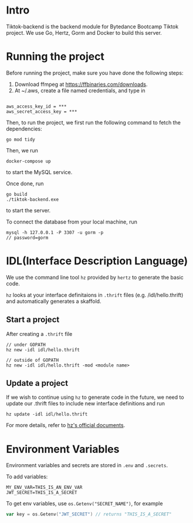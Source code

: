 # Intro

Tiktok-backend is the backend module for Bytedance Bootcamp Tiktok project. We use Go, Hertz, Gorm and Docker to build this server.

# Running the project

Before running the project, make sure you have done the following steps:

1. Download ffmpeg at https://ffbinaries.com/downloads.
2. At ~/.aws, create a file named credentials, and type in

<code>
aws_access_key_id = ***
aws_secret_access_key = ***
</code>

Then, to run the project, we first run the following command to fetch the dependencies:

```console
go mod tidy
```

Then, we run

```console
docker-compose up
```

to start the MySQL service.

Once done, run

```console
go build
./tiktok-backend.exe
```

to start the server.

To connect the database from your local machine, run

```console
mysql -h 127.0.0.1 -P 3307 -u gorm -p
// password=gorm
```

# IDL(Interface Description Language)

We use the command line tool `hz` provided by `hertz` to generate the basic code.

`hz` looks at your interface definitaions in `.thrift` files (e.g. /idl/hello.thrift) and automatically generates a skaffold.

## Start a project

After creating a `.thrift` file

```console
// under GOPATH
hz new -idl idl/hello.thrift

// outside of GOPATH
hz new -idl idl/hello.thrift -mod <module name>
```

## Update a project

If we wish to continue using `hz` to generate code in the future, we need to update our .thrift files to include new interface definitions and run

```console
hz update -idl idl/hello.thrift
```

For more details, refer to [hz's official documents](https://www.cloudwego.io/zh/docs/hertz/tutorials/toolkit/toolkit/).

# Environment Variables

Environment variables and secrets are stored in `.env` and `.secrets`.

To add variables:

```
MY_ENV_VAR=THIS_IS_AN_ENV_VAR
JWT_SECRET=THIS_IS_A_SECRET
```

To get env variables, use `os.Getenv("SECRET_NAME")`, for example

```go
var key = os.Getenv("JWT_SECRET") // returns "THIS_IS_A_SECRET"
```
